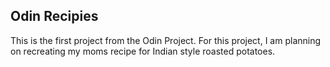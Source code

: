 ## Odin Recipies
This is the first project from the Odin Project. For this project, I am planning on recreating my moms recipe for Indian style roasted potatoes.